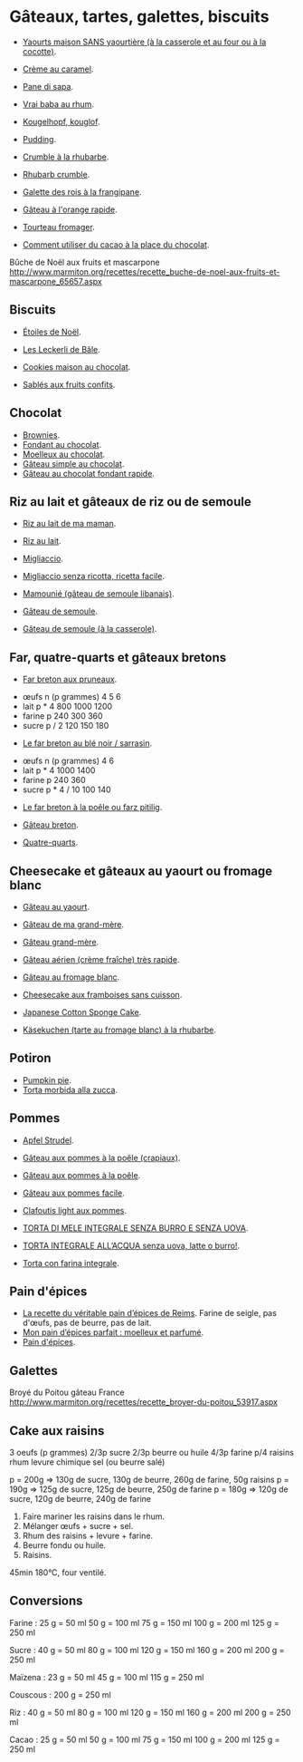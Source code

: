 # Gâteaux, tartes, galettes, biscuits

 * [Yaourts maison SANS yaourtière (à la casserole et au four ou à la cocotte)](https://www.marmiton.org/recettes/recette_yaourts-maison-sans-yaourtiere-a-la-casserole-et-au-four-ou-a-la-cocotte_24394.aspx).
 * [Crème au caramel](https://www.marmiton.org/recettes/recette_creme-au-caramel_27061.aspx).

 * [Pane di sapa](https://www.ricettedisardegna.it/pani-saba/).

 * [Vrai baba au rhum](https://www.marmiton.org/recettes/recette_vrai-baba-au-rhum_17689.aspx).

 * [Kougelhopf, kouglof](https://www.recettes-alsace.fr/kougelhopf-kouglof/).

 * [Pudding](https://www.marmiton.org/recettes/recette_le-pudding-de-quand-j-etais-p-tite_31801.aspx).

 * [Crumble à la rhubarbe](https://www.marmiton.org/recettes/recette_crumble-a-la-rhubarbe_29261.aspx).
 * [Rhubarb crumble](https://www.bbcgoodfood.com/recipes/rhubarb-crumble).

 * [Galette des rois à la frangipane](http://www.marmiton.org/recettes/recette_galette-des-rois-a-la-frangipane_20147.aspx).

 * [Gâteau à l'orange rapide](http://www.marmiton.org/recettes/recette_gateau-a-l-orange-rapide_13489.aspx#d57983-p3).

 * [Tourteau fromager](https://www.accueil-vendee.com/recettes/le-tourteau-fromager/).

 * [Comment utiliser du cacao à la place du chocolat](https://fr.wikihow.com/utiliser-du-cacao-%C3%A0-la-place-du-chocolat).

Bûche de Noël aux fruits et mascarpone				http://www.marmiton.org/recettes/recette_buche-de-noel-aux-fruits-et-mascarpone_65657.aspx	

## Biscuits

 * [Étoiles de Noël](https://noel.tourisme-alsace.com/fr/idees-de-recettes-de-noel/pain-epices.html).
 * [Les Leckerli de Bâle](http://misstamkitchenette.com/les-leckerli-de-bale/#.Wj92CyOZOHo).
 * [Cookies maison au chocolat](https://www.marmiton.org/recettes/recette_cookies-maison_86989.aspx).

 * [Sablés aux fruits confits](https://cuisine.journaldesfemmes.fr/recette/315684-sables-aux-fruits-confits).

## Chocolat

 * [Brownies](https://www.marmiton.org/recettes/recette_brownies_16951.aspx).
 * [Fondant au chocolat](https://www.marmiton.org/recettes/recette_fondant-au-chocolat_15025.aspx).
 * [Moelleux au chocolat](https://www.marmiton.org/recettes/recette_moelleux-au-chocolat_17982.aspx).
 * [Gâteau simple au chocolat](https://www.cuisineaz.com/recettes/gateau-simple-au-chocolat-34206.aspx).
 * [Gâteau au chocolat fondant rapide](https://www.marmiton.org/recettes/recette_gateau-au-chocolat-fondant-rapide_166352.aspx).

## Riz au lait et gâteaux de riz ou de semoule

 * [Riz au lait de ma maman](https://www.marmiton.org/recettes/recette_riz-au-lait-de-ma-maman_20380.aspx).
 * [Riz au lait](https://lacuisinedannie.20minutes.fr/recette-riz-au-lait-165.html).

 * [Migliaccio](http://ricette.giallozafferano.it/Migliaccio.html).
 * [Migliaccio senza ricotta, ricetta facile](https://www.youtube.com/watch?v=BZJw_wZ6n2w).
 * [Mamounié (gâteau de semoule libanais)](https://www.marmiton.org/recettes/recette_mamounie-gateau-de-semoule-libanais_59693.aspx).
 * [Gâteau de semoule](http://www.marmiton.org/recettes/recette_gateau-de-semoule_24969.aspx).
 * [Gâteau de semoule (à la casserole)](http://www.marmiton.org/recettes/recette_gateau-de-semoule-a-la-casserole_43864.aspx).

## Far, quatre-quarts et gâteaux bretons

 * [Far breton aux pruneaux](http://www.marmiton.org/recettes/recette_far-breton-aux-pruneaux_19101.aspx).
  + œufs    n (p grammes)   4    5    6
  + lait    p * 4         800 1000 1200
  + farine  p             240  300  360
  + sucre   p / 2         120  150  180
 * [Le far breton au blé noir / sarrasin](http://www.recettes-bretonnes.fr/gateaux-bretons/far-breton-ble-noir.html).
  + œufs    n (p grammes)   4    6
  + lait    p * 4        1000 1400
  + farine  p             240  360
  + sucre   p * 4 / 10    100  140
 * [Le far breton à la poêle ou farz pitilig](http://www.recettes-bretonnes.fr/gateaux-bretons/far-poele-farz-pitilig.html).

 * [Gâteau breton](https://www.marmiton.org/recettes/recette_gateau-breton_21004.aspx).

 * [Quatre-quarts](http://www.recettes-bretonnes.fr/gateaux-bretons/quatre-quarts-breton.html).

## Cheesecake et gâteaux au yaourt ou fromage blanc

 * [Gâteau au yaourt](http://www.marmiton.org/recettes/recette_gateau-au-yaourt_12719.aspx).
 * [Gâteau de ma grand-mère](https://www.marmiton.org/recettes/recette_gateau-de-ma-grand-mere_17731.aspx).
 * [Gâteau grand-mère](https://cuisine.journaldesfemmes.fr/recette/344653-gateau-grand-mere).
 * [Gâteau aérien (crème fraîche) très rapide](https://www.marmiton.org/recettes/recette_gateau-aerien-creme-fraiche-tres-rapide_314416.aspx).

 * [Gâteau au fromage blanc](https://www.ptitchef.com/recettes/dessert/gateau-au-fromage-blanc-super-facile-fid-1507834).

 * [Cheesecake aux framboises sans cuisson](https://www.cuisineaz.com/recettes/cheesecake-aux-framboises-sans-cuisson-80993.aspx).

 * [Japanese Cotton Sponge Cake](https://www.youtube.com/watch?v=PFUC4UZ8cNw).

 * [Käsekuchen (tarte au fromage blanc) à la rhubarbe](https://www.visit.alsace/recettes/tarte-au-fromage-blanc-a-la-rhubarbe/).

## Potiron

 * [Pumpkin pie](https://www.simplyrecipes.com/recipes/suzannes_old_fashioned_pumpkin_pie/).
 * [Torta morbida alla zucca](https://ricette.giallozafferano.it/Torta-morbida-alla-zucca.html).

## Pommes

 * [Apfel Strudel](http://ricette.giallozafferano.it/Strudel-di-mele.html).
 * [Gâteau aux pommes à la poêle (crapiaux)](https://cuisine.journaldesfemmes.fr/recette/1003991-le-crapiaux-gateau-aux-pommes-a-la-poele).
 * [Gâteau aux pommes à la poêle](https://www.marmiton.org/recettes/recette_gateau-aux-pommes-a-la-poele_25684.aspx).
 * [Gâteau aux pommes facile](https://www.marmiton.org/recettes/recette_gateau-aux-pommes-facile_13493.aspx).
 * [Clafoutis light aux pommes](https://www.marmiton.org/recettes/recette_clafoutis-light-aux-pommes_14926.aspx).
 * [TORTA DI MELE INTEGRALE SENZA BURRO E SENZA UOVA](https://blog.giallozafferano.it/maniamore/torta-di-mele-con-farina-integrale/).

 * [TORTA INTEGRALE ALL’ACQUA senza uova, latte o burro!](https://blog.giallozafferano.it/maniamore/torta-integrale-all-acqua/).
 * [Torta con farina integrale](https://ricette.giallozafferano.it/Torta-con-farina-integrale.html).

## Pain d'épices

 * [La recette du véritable pain d’épices de Reims](https://www.jujube-en-cuisine.fr/veritable-pain-epices/). Farine de seigle, pas d'œufs, pas de beurre, pas de lait.
 * [Mon pain d’épices parfait : moelleux et parfumé](https://www.lesepicesrient.fr/12/2013/mon-pain-d-epices-parfait-moelleux-parfume/).
 * [Pain d'épices](https://www.marmiton.org/recettes/recette_pain-d-epices_11087.aspx).

## Galettes

Broyé du Poitou	gâteau	France		http://www.marmiton.org/recettes/recette_broyer-du-poitou_53917.aspx	

## Cake aux raisins

3 oeufs (p grammes)
2/3p sucre
2/3p beurre ou huile
4/3p farine
p/4 raisins
rhum
levure chimique
sel (ou beurre salé)

p = 200g => 130g de sucre, 130g de beurre, 260g de farine, 50g raisins
p = 190g => 125g de sucre, 125g de beurre, 250g de farine
p = 180g => 120g de sucre, 120g de beurre, 240g de farine

1. Faire mariner les raisins dans le rhum.
2. Mélanger œufs + sucre + sel.
3. Rhum des raisins + levure + farine.
4. Beurre fondu ou huile.
5. Raisins.

45min 180°C, four ventilé.

## Conversions

Farine : 25 g = 50 ml
50 g = 100 ml
75 g = 150 ml
100 g = 200 ml
125 g = 250 ml

Sucre : 40 g = 50 ml
80 g = 100 ml
120 g = 150 ml
160 g = 200 ml
200 g = 250 ml

Maïzena : 23 g = 50 ml
45 g = 100 ml
115 g = 250 ml

Couscous : 200 g = 250 ml

Riz : 40 g = 50 ml
80 g = 100 ml
120 g = 150 ml
160 g = 200 ml
200 g = 250 ml

Cacao : 25 g = 50 ml
50 g = 100 ml
75 g = 150 ml
100 g = 200 ml
125 g = 250 ml
